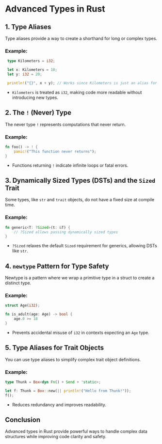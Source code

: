 # Advanced Types in Rust

## 1. Type Aliases

Type aliases provide a way to create a shorthand for long or complex types.

### Example:
```rust
 type Kilometers = i32;

 let x: Kilometers = 10;
 let y: i32 = 20;

 println!("{}", x + y); // Works since Kilometers is just an alias for i32
```

- `Kilometers` is treated as `i32`, making code more readable without introducing new types.

## 2. The `!` (Never) Type

The never type `!` represents computations that never return.

### Example:
```rust
fn foo() -> ! {
    panic!("This function never returns");
}
```

- Functions returning `!` indicate infinite loops or fatal errors.

## 3. Dynamically Sized Types (DSTs) and the `Sized` Trait

Some types, like `str` and `trait` objects, do not have a fixed size at compile time.

### Example:
```rust
fn generic<T: ?Sized>(t: &T) {
    // ?Sized allows passing dynamically sized types
}
```

- `?Sized` relaxes the default `Sized` requirement for generics, allowing DSTs like `str`.

## 4. `newtype` Pattern for Type Safety

Newtype is a pattern where we wrap a primitive type in a struct to create a distinct type.

### Example:
```rust
struct Age(i32);

fn is_adult(age: Age) -> bool {
    age.0 >= 18
}
```

- Prevents accidental misuse of `i32` in contexts expecting an `Age` type.

## 5. Type Aliases for Trait Objects

You can use type aliases to simplify complex trait object definitions.

### Example:
```rust
type Thunk = Box<dyn Fn() + Send + 'static>;

let f: Thunk = Box::new(|| println!("Hello from Thunk!"));
f();
```

- Reduces redundancy and improves readability.

## Conclusion

Advanced types in Rust provide powerful ways to handle complex data structures while improving code clarity and safety.

